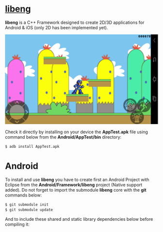 # [libeng](https://github.com/STUDIO-Artaban/libeng.git)
**libeng** is a C++ Framework designed to create 2D/3D applications for Android &amp; iOS (only 2D has been implemented yet).

![MegaMan level](https://github.com/STUDIO-Artaban/libeng/blob/master/Android/Screenshots/LevelMega.png)

Check it directly by installing on your device the **AppTest.apk** file using command below from the **Android/AppTest/bin** directory:

```bash
$ adb install AppTest.apk
```

# Android
To install and use **libeng** you have to create first an Android Project with Eclipse from the **Android/Framework/libeng** project (Native support added). Do not forget to import the submodule **libeng** core with the **git** commands below:

```bash
$ git submodule init
$ git submodule update
```

And to include these shared and static library dependencies below before compiling it:
